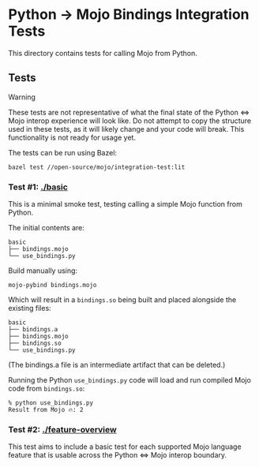 # Python -> Mojo Bindings Integration Tests

This directory contains tests for calling Mojo from Python.

## Tests

> [!WARNING]
>
> These tests are not representative of what the final state of the Python <=>
> Mojo interop experience will look like. Do not attempt to copy the structure
> used in these tests, as it will likely change and your code will break. This
> functionality is not ready for usage yet.

The tests can be run using Bazel:

```shell
bazel test //open-source/mojo/integration-test:lit
```

### Test #1: [./basic](./basic/)

This is a minimal smoke test, testing calling a simple Mojo function from
Python.

The initial contents are:

```text
basic
├── bindings.mojo
└── use_bindings.py
```

Build manually using:

```shell
mojo-pybind bindings.mojo
```

Which will result in a `bindings.so` being built and placed alongside the
existing files:

```text
basic
├── bindings.a
├── bindings.mojo
├── bindings.so
└── use_bindings.py
```

(The bindings.a file is an intermediate artifact that can be deleted.)

Running the Python `use_bindings.py` code will load and run compiled Mojo code
from `bindings.so`:

```shell
% python use_bindings.py
Result from Mojo 🔥: 2
```

### Test #2: [./feature-overview](./feature-overview/)

This test aims to include a basic test for each supported Mojo language
feature that is usable across the Python <=> Mojo interop boundary.
